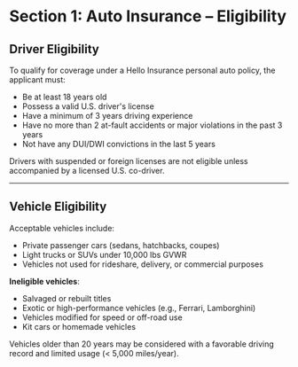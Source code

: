 # Section 1: Auto Insurance – Eligibility

## Driver Eligibility

To qualify for coverage under a Hello Insurance personal auto policy, the applicant must:

- Be at least 18 years old
- Possess a valid U.S. driver's license
- Have a minimum of 3 years driving experience
- Have no more than 2 at-fault accidents or major violations in the past 3 years
- Not have any DUI/DWI convictions in the last 5 years

Drivers with suspended or foreign licenses are not eligible unless accompanied by a licensed U.S. co-driver.

---

## Vehicle Eligibility

Acceptable vehicles include:

- Private passenger cars (sedans, hatchbacks, coupes)
- Light trucks or SUVs under 10,000 lbs GVWR
- Vehicles not used for rideshare, delivery, or commercial purposes

**Ineligible vehicles**:
- Salvaged or rebuilt titles
- Exotic or high-performance vehicles (e.g., Ferrari, Lamborghini)
- Vehicles modified for speed or off-road use
- Kit cars or homemade vehicles

Vehicles older than 20 years may be considered with a favorable driving record and limited usage (< 5,000 miles/year).